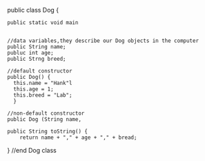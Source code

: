 public class Dog {

    public static void main 


    //data variables,they describe our Dog objects in the computer 
    public String name;
    publuc int age;
    public Strng breed;
    
    //default constructor
    public Dog() {
      this.name = "Hank"l
      this.age = 1;
      this.breed = "Lab";
      }
   
    //non-default constructor
    public Dog (String name,

    public String toString() {
        return name + "," + age + "," + bread;
   

}  //end Dog class